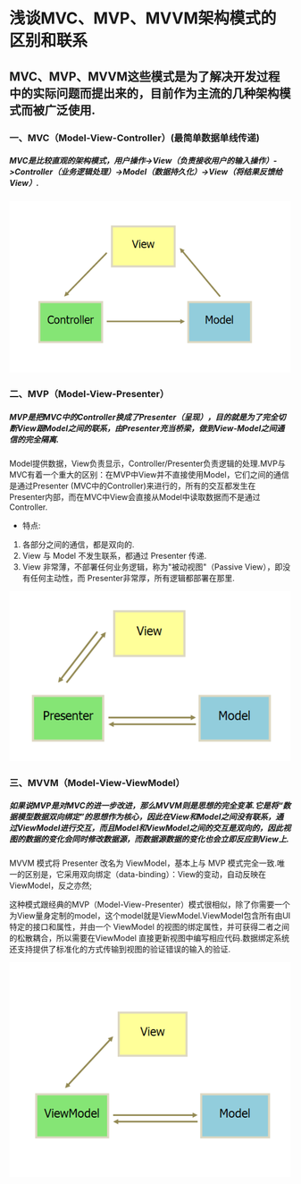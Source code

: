 # 浅谈MVC、MVP、MVVM架构模式的区别和联系

## MVC、MVP、MVVM这些模式是为了解决开发过程中的实际问题而提出来的，目前作为主流的几种架构模式而被广泛使用.

### 一、MVC（Model-View-Controller）(最简单数据单线传递)

##### MVC是比较直观的架构模式，用户操作->View（负责接收用户的输入操作）->Controller（业务逻辑处理）->Model（数据持久化）->View（将结果反馈给View）.

![041001](041001.png)

### 二、MVP（Model-View-Presenter）

##### MVP是把MVC中的Controller换成了Presenter（呈现），目的就是为了完全切断View跟Model之间的联系，由Presenter充当桥梁，做到View-Model之间通信的完全隔离.

Model提供数据，View负责显示，Controller/Presenter负责逻辑的处理.MVP与MVC有着一个重大的区别：在MVP中View并不直接使用Model，它们之间的通信是通过Presenter (MVC中的Controller)来进行的，所有的交互都发生在Presenter内部，而在MVC中View会直接从Model中读取数据而不是通过 Controller.

- 特点:
1. 各部分之间的通信，都是双向的.
2. View 与 Model 不发生联系，都通过 Presenter 传递.
3. View 非常薄，不部署任何业务逻辑，称为"被动视图"（Passive View），即没有任何主动性，而 Presenter非常厚，所有逻辑都部署在那里.

![041002](041002.png)
 

### 三、MVVM（Model-View-ViewModel）

##### 如果说MVP是对MVC的进一步改进，那么MVVM则是思想的完全变革.它是将“数据模型数据双向绑定”的思想作为核心，因此在View和Model之间没有联系，通过ViewModel进行交互，而且Model和ViewModel之间的交互是双向的，因此视图的数据的变化会同时修改数据源，而数据源数据的变化也会立即反应到View上.

MVVM 模式将 Presenter 改名为 ViewModel，基本上与 MVP 模式完全一致.唯一的区别是，它采用双向绑定（data-binding）：View的变动，自动反映在 ViewModel，反之亦然;

这种模式跟经典的MVP（Model-View-Presenter）模式很相似，除了你需要一个为View量身定制的model，这个model就是ViewModel.ViewModel包含所有由UI特定的接口和属性，并由一个 ViewModel 的视图的绑定属性，并可获得二者之间的松散耦合，所以需要在ViewModel 直接更新视图中编写相应代码.数据绑定系统还支持提供了标准化的方式传输到视图的验证错误的输入的验证.

![0410003](041003.png)

